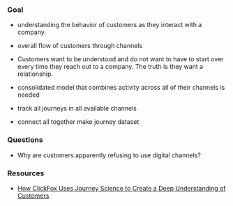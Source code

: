 
### Goal
- understanding the behavior of customers as they interact with a company.
- overall flow of customers through channels
- Customers want to be understood and do not want to have to start over every time they reach out to a company. The truth is they want a relationship.
- consolidated model that combines activity across all of their channels is needed 

-  track all journeys in all available channels
-  connect all together make journey dataset

### Questions
- Why are customers apparently refusing to use digital channels?

  


### Resources
- [How ClickFox Uses Journey Science to Create a Deep Understanding of Customers](https://earlyadopter.com/2018/03/09/how-clickfox-uses-journey-science-to-create-a-deep-understanding-of-customers/) 
